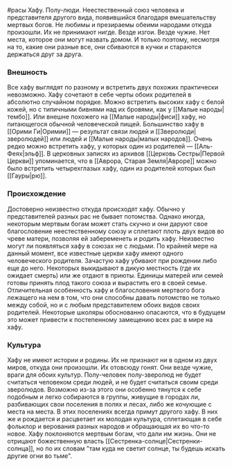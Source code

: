 #расы 
Хафу. Полу-люди. Неестественный союз человека и представителя другого вида, появившийся благодаря вмешательству мертвых богов. 
Не любимы и презираемы обеими народами откуда произошли. Их не принимают нигде. Везде изгои. Везде чужие. Нет места, которое они могут назвать домом. И только поэтому, несмотря на то, какие они разные все, они сбиваются в кучки и стараются держаться друг за друга.

### Внешность
Все хафу выглядят по разному и встретить двух похожих практически невозможно. Хафу сочетают в себе черты обоих родителей в абсолютно случайном порядке. Можно встретить высоких хафу с белой кожей, но с типичными бивнями над их бровями, как у [[Малые народы|тембо]]. Или внешне похожего на [[Малые народы|фиси]] хафу, но питающегося обычной человеческой пищей. 
Большинство хафу в [[Орими Ги|Оримии]] — результат связи людей и [[Зверолюди|зверолюдей]] или людей и [[Малые народы|малых народов]]. Очень редко можно встретить хафу, у которых один из родителей — [[Аль-Феях|эльф]].
В церковных записях из архивов [[Церковь Сестры|Первой Церкви]] упоминается, что в [[Аврора, Старая Земля|Авроре]] можно было встретить четырехглазых хафу, один из родителей которых был [[Гауры|рю]].

### Происхождение
Достоверно неизвестно откуда происходят хафу. Обычно у представителей разных рас не бывает потомства. Однако иногда, некоторым мертвым богам может стать скучно и они даруют свое благословение неестественному союзу и сплетают плоть двух видов во чреве матери, позволяя ей забеременеть и родить хафу.
Неизвестно могут ли появляться хафу в союзах не с людьми. По крайней мере на данный момент, все известные церкви хафу имеют одного человеческого родителя.
Зачастую хафу убивают при рождении либо еще до него. Некоторых выкидывают в дикую местность (где их ожидает смерть) или же отдают в приюты. Единицы матерей или семей готовы принять плод такого союза и вырастить его в своей семье.
Отличительная особенность хафу и благословения мертвого бога лежащего на нем в том, что они способны давать потомство не только между собой, но и с любым представителем обоих видов своих родителей. Некоторые школяры обоснованно опасаются, что в будущем это может привести к постепенному замещению всех рас в мире на хафу.

### Культура
Хафу не имеют истории и родины. Их не признают ни в одном из двух миров, откуда они произошли. Их отовсюду гонят. Они везде чужие, враги для обоих культур. Полу-человек полу-зверолюд не будет считаться человеком среди людей, и не будет считаться своим среди зверолюдов.
Возможно из-за этого они особенно тянутся к себе подобным и легко собираются в группы, живущие в городах ли, разбивающих свои поселения в полях и лесах, либо же кочующие с места на места. В этих поселениях всегда примут другого хафу. 
В них же и рождается и расцветает их молодая культура, сплетающая в себе фольклор и верования разных народов и обращающая их во что-то новое. Хафу поклоняются мертвым богам, что дали им жизнь. Они не отрицают божественную власть [[Сестренка-солнце|Сестренки-солнца]], но по их словам "там куда не светит солнце, ты будешь искать другие огни во тьме".